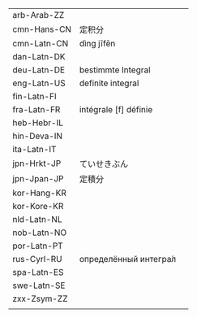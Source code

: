 | | | |
|-|-|-|
| arb-Arab-ZZ |  |  |
| cmn-Hans-CN | 定积分 |  |
| cmn-Latn-CN | dìng jīfēn |  |
| dan-Latn-DK |  |  |
| deu-Latn-DE | bestimmte Integral |  |
| eng-Latn-US | definite integral |  |
| fin-Latn-FI |  |  |
| fra-Latn-FR | intégrale [f] définie |  |
| heb-Hebr-IL |  |  |
| hin-Deva-IN |  |  |
| ita-Latn-IT |  |  |
| jpn-Hrkt-JP | ていせきぶん |  |
| jpn-Jpan-JP | 定積分 |  |
| kor-Hang-KR |  |  |
| kor-Kore-KR |  |  |
| nld-Latn-NL |  |  |
| nob-Latn-NO |  |  |
| por-Latn-PT |  |  |
| rus-Cyrl-RU | определённый интегра́л |  |
| spa-Latn-ES |  |  |
| swe-Latn-SE |  |  |
| zxx-Zsym-ZZ |  |  |
|  |  |  |

